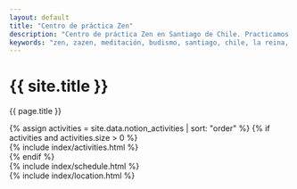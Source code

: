 ```yaml
---
layout: default
title: "Centro de práctica Zen"
description: "Centro de práctica Zen en Santiago de Chile. Practicamos Zazen presencial y online. Ubicados en La Reina, Metro Plaza Egaña."
keywords: "zen, zazen, meditación, budismo, santiago, chile, la reina, plaza egaña, práctica zen, centro zen"
---
```


<div class="sm:px-8 mt-9">
  <div class="mx-auto w-full max-w-7xl lg:px-8">
    <div class="relative px-4 bg-top md:bg-bottom pt-40 pb-80 sm:pt-96 sm:pb-72 sm:px-8 lg:px-12" style="background-image: url({{ '/assets/images/bg-main.jpg' | relative_url }});">
      <div class="flex sm:pb-8">
        <div class="flex-grow">
        </div>
        <div class="w-full md:w-3/4 lg:w-1/2">
          <div class="mx-auto space-y-6 md:text-center">
            <h1 class="text-4xl font-bold tracking-tight text-zinc-300 sm:text-6xl">
                {{ site.title }}
            </h1>
            <p class="text-lg text-zinc-400 font-medium sm:text-xl">
              {{ page.title }}
            </p>
          </div>
        </div>
      </div>
    </div>
    {% assign activities = site.data.notion_activities | sort: "order" %}
    {% if activities and activities.size > 0 %}
    <div id="activities" class="relative px-8 py-16 sm:py-24 sm:px-24 bg-gradient-to-b from-zinc-950 to-sky-900">
      <div class="flex">
        <div class="w-full">
          {% include index/activities.html %}
        </div>
      </div>
    </div>
    {% endif %}
    <div id="schedule" class="relative px-8 py-16 sm:py-24 sm:px-24 bg-zinc-800">
      <div class="flex">
        <div class="w-full">
          {% include index/schedule.html %}
        </div>
      </div>
    </div>
    <div id="location" class="relative">
      <div class="bg-gradient-to-b from-zinc-800 to-zinc-200 h-8"></div>
      <div class="flex px-4 py-8 sm:px-8 sm:py-10 lg:px-12 bg-zinc-200">
        <div class="w-full">
          {% include index/location.html %}
        </div>
      </div>
    </div>
  </div>
</div>
